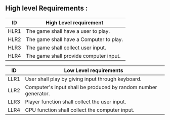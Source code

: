 ﻿## High level Requirements :

|ID| High Level requirement  |
|--|--|
| HLR1 | The game shall have a user to play.  |
| HLR2| The game shall have a Computer to play. |
| HLR3 | The game shall collect user input. |
| HLR4| The game shall provide computer input.|

|ID| Low Level requirements  |
|--|--|
| LLR1  | User shall play by giving input through keyboard.  |
| LLR2 | Computer's input shall be produced by random number generator. |
| LLR3 | Player function shall collect the user input. |
| LLR4 | CPU function shall collect the computer input.|
